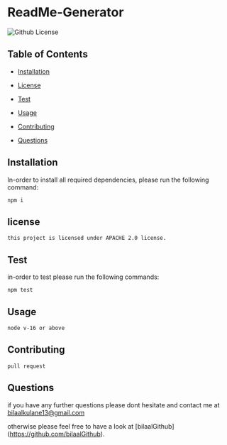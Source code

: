# ReadMe-Generator
  ![Github License](https://img.shields.io/badge/license-$(license)-blue.svg)

  ## Table of Contents

* [Installation](#installation)

* [License](#license)

* [Test](#test)
* [Usage](#usage)
* [Contributing](#contributing)
* [Questions](#questions)

## Installation

In-order to install all required dependencies, please run the following command:
```
npm i
```


## license
```
this project is licensed under APACHE 2.0 license.
```

## Test

in-order to test please run the following commands:

```
npm test
```

## Usage
```
node v-16 or above
```

## Contributing
```
pull request
```

## Questions

if you have any further questions please dont hesitate and contact me at bilaalkulane13@gmail.com

otherwise please feel free to have a look at [bilaalGithub] (https://github.com/bilaalGithub).

